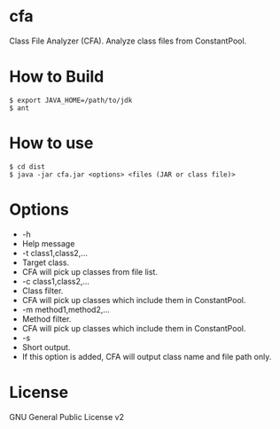 # cfa
Class File Analyzer (CFA).
Analyze class files from ConstantPool.


# How to Build

```shell
$ export JAVA_HOME=/path/to/jdk
$ ant
```

# How to use

```shell
$ cd dist
$ java -jar cfa.jar <options> <files (JAR or class file)>
```
# Options

* -h
 * Help message
* -t class1,class2,...
 * Target class.
 * CFA will pick up classes from file list.
* -c class1,class2,...
 * Class filter.
 * CFA will pick up classes which include them in ConstantPool.
* -m method1,method2,...
 * Method filter.
 * CFA will pick up classes which include them in ConstantPool.
* -s
 * Short output.
 * If this option is added, CFA will output class name and file path only.

# License
GNU General Public License v2


